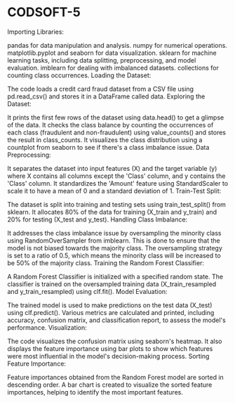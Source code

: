 # CODSOFT-5


Importing Libraries:


pandas for data manipulation and analysis.
numpy for numerical operations.
matplotlib.pyplot and seaborn for data visualization.
sklearn for machine learning tasks, including data splitting, preprocessing, and model evaluation.
imblearn for dealing with imbalanced datasets.
collections for counting class occurrences.
Loading the Dataset:

The code loads a credit card fraud dataset from a CSV file using pd.read_csv() and stores it in a DataFrame called data.
Exploring the Dataset:

It prints the first few rows of the dataset using data.head() to get a glimpse of the data.
It checks the class balance by counting the occurrences of each class (fraudulent and non-fraudulent) using value_counts() and stores the result in class_counts.
It visualizes the class distribution using a countplot from seaborn to see if there's a class imbalance issue.
Data Preprocessing:

It separates the dataset into input features (X) and the target variable (y) where X contains all columns except the 'Class' column, and y contains the 'Class' column.
It standardizes the 'Amount' feature using StandardScaler to scale it to have a mean of 0 and a standard deviation of 1.
Train-Test Split:

The dataset is split into training and testing sets using train_test_split() from sklearn. It allocates 80% of the data for training (X_train and y_train) and 20% for testing (X_test and y_test).
Handling Class Imbalance:

It addresses the class imbalance issue by oversampling the minority class using RandomOverSampler from imblearn. This is done to ensure that the model is not biased towards the majority class. The oversampling strategy is set to a ratio of 0.5, which means the minority class will be increased to be 50% of the majority class.
Training the Random Forest Classifier:

A Random Forest Classifier is initialized with a specified random state.
The classifier is trained on the oversampled training data (X_train_resampled and y_train_resampled) using clf.fit().
Model Evaluation:

The trained model is used to make predictions on the test data (X_test) using clf.predict().
Various metrics are calculated and printed, including accuracy, confusion matrix, and classification report, to assess the model's performance.
Visualization:

The code visualizes the confusion matrix using seaborn's heatmap.
It also displays the feature importance using bar plots to show which features were most influential in the model's decision-making process.
Sorting Feature Importance:

Feature importances obtained from the Random Forest model are sorted in descending order.
A bar chart is created to visualize the sorted feature importances, helping to identify the most important features.



